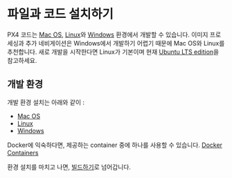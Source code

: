 # 파일과 코드 설치하기

PX4 코드는 [Mac OS](starting-installing-mac.md), [Linux](starting-installing-linux.md)와 [Windows](starting-installing-windows.md) 환경에서 개발할 수 있습니다. 이미지 프로세싱과 추가 네비게이션은 Windows에서 개발하기 어렵기 때문에 Mac OS와 Linux를 추천합니다. 새로 개발을 시작한다면 Linux가 기본이며 현재 [Ubuntu LTS edition](https://wiki.ubuntu.com/LTS)을 참고하세요.

## 개발 환경

개발 환경 설치는 아래와 같이 :

  * [Mac OS](starting-installing-mac.md)
  * [Linux](starting-installing-linux.md)
  * [Windows](starting-installing-windows.md)

Docker에 익숙하다면, 제공하는 container 중에 하나를 사용할 수 있습니다. [Docker Containers](advanced-docker.md)

환경 설치를 마치고 나면, [빌드하기](starting-building.md)로 넘어갑니다.

